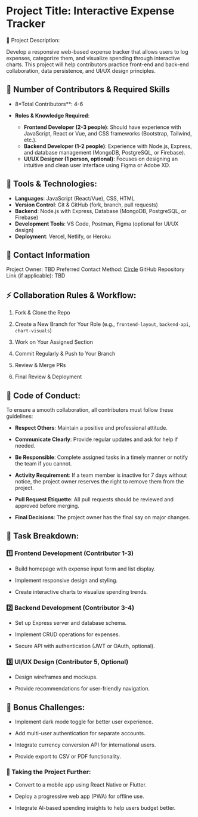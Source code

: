 # Project Title: **Interactive Expense Tracker**

📌 Project Description:

Develop a responsive web-based expense tracker that allows users to log expenses, categorize them, and visualize spending through interactive charts. This project will help contributors practice front-end and back-end collaboration, data persistence, and UI/UX design principles.

## 👥 Number of Contributors & Required Skills

- 8*Total Contributors**: 4-6
- **Roles & Knowledge Required**:

  - **Frontend Developer (2-3 people)**: Should have experience with JavaScript, React or Vue, and CSS frameworks (Bootstrap, Tailwind, etc.).
  - **Backend Developer (1-2 people)**: Experience with Node.js, Express, and database management (MongoDB, PostgreSQL, or Firebase).
  - **UI/UX Designer (1 person, optional)**: Focuses on designing an intuitive and clean user interface using Figma or Adobe XD.

## 🔧 Tools & Technologies:

- **Languages**: JavaScript (React/Vue), CSS, HTML
- **Version Control**: Git & GitHub (fork, branch, pull requests)
- **Backend**: Node.js with Express, Database (MongoDB, PostgreSQL, or Firebase)
- **Development Tools**: VS Code, Postman, Figma (optional for UI/UX design)
- **Deployment**: Vercel, Netlify, or Heroku

## 📩 Contact Information

Project Owner: TBD
Preferred Contact Method: [Circle](https://community.codecademy.com/u/8e235244)
GitHub Repository Link (if applicable): TBD

## ⚡ Collaboration Rules & Workflow:

1. Fork & Clone the Repo

2. Create a New Branch for Your Role (e.g., `frontend-layout`, `backend-api`, `chart-visuals`)

3. Work on Your Assigned Section

4. Commit Regularly & Push to Your Branch

5. Review & Merge PRs

6. Final Review & Deployment

## 📜 Code of Conduct:

To ensure a smooth collaboration, all contributors must follow these guidelines:

- **Respect Others**: Maintain a positive and professional attitude.

- **Communicate Clearly**: Provide regular updates and ask for help if needed.

- **Be Responsible**: Complete assigned tasks in a timely manner or notify the team if you cannot.

- **Activity Requirement**: If a team member is inactive for 7 days without notice, the project owner reserves the right to remove them from the project.

- **Pull Request Etiquette**: All pull requests should be reviewed and approved before merging.

- **Final Decisions**: The project owner has the final say on major changes.

## 📝 Task Breakdown:

### 1️⃣ Frontend Development (Contributor 1-3)

- Build homepage with expense input form and list display.

- Implement responsive design and styling.

- Create interactive charts to visualize spending trends.

### 2️⃣ Backend Development (Contributor 3-4)

- Set up Express server and database schema.

- Implement CRUD operations for expenses.

- Secure API with authentication (JWT or OAuth, optional).

### 3️⃣ UI/UX Design (Contributor 5, Optional)

- Design wireframes and mockups.

- Provide recommendations for user-friendly navigation.

## 🎯 Bonus Challenges:

- Implement dark mode toggle for better user experience.

- Add multi-user authentication for separate accounts.

- Integrate currency conversion API for international users.

- Provide export to CSV or PDF functionality.

### 🚀 Taking the Project Further:

- Convert to a mobile app using React Native or Flutter.

- Deploy a progressive web app (PWA) for offline use.

- Integrate AI-based spending insights to help users budget better.
